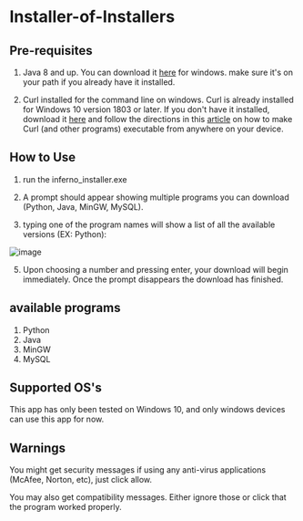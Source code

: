 # Installer-of-Installers

## Pre-requisites
1. Java 8 and up. You can download it [here](https://www.java.com/download/ie_manual.jsp) for windows. make sure it's on your path if you already have it installed. 

2. Curl installed for the command line on windows. Curl is already installed for Windows 10 version 1803 or later. If you don't have it installed, download it [here](https://curl.se/windows/) and follow the directions in this [article](https://medium.com/@jamexkarix583/add-bin-folder-to-the-path-772de253f579) on how to make Curl (and other programs) executable from anywhere on your device.

## How to Use
1. run the inferno_installer.exe
2. A prompt should appear showing multiple programs you can download (Python, Java, MinGW, MySQL).

3. typing one of the program names will show a list of all the available versions (EX: Python):

![image](https://github.com/InfernoCycle/Installer-of-Installers/assets/105338348/6ffde37b-69d1-43bd-8282-a6f07643786c)

5. Upon choosing a number and pressing enter, your download will begin immediately. Once the prompt disappears the download has finished.

## available programs
1. Python
2. Java
3. MinGW
4. MySQL

## Supported OS's
This app has only been tested on Windows 10, and only windows devices can use this app for now.

## Warnings
You might get security messages if using any anti-virus applications (McAfee, Norton, etc), just click allow.

You may also get compatibility messages. Either ignore those or click that the program worked properly.
